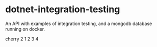 # dotnet-integration-testing
An API with examples of integration testing, and a mongodb database running on docker.



cherry 2
1 2 3 4